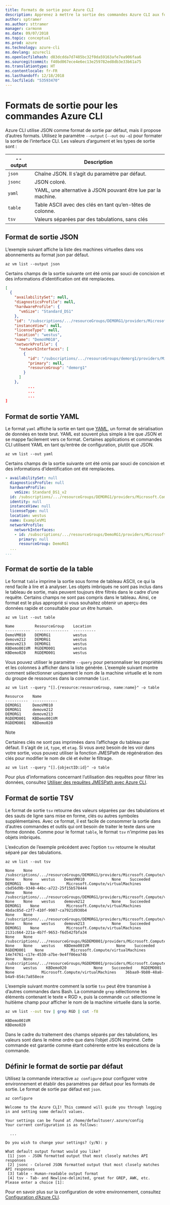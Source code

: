 ```yaml
---
title: Formats de sortie pour Azure CLI
description: Apprenez à mettre la sortie des commandes Azure CLI aux formats de listes, de tableaux ou de json.
author: sptramer
ms.author: sttramer
manager: carmonm
ms.date: 09/07/2018
ms.topic: conceptual
ms.prod: azure
ms.technology: azure-cli
ms.devlang: azurecli
ms.openlocfilehash: d83dcdda7d7485bc32f0da59163afe7ea906faa6
ms.sourcegitcommit: f40bd067ece4e6ec13e259782ed8db3e33b61a75
ms.translationtype: HT
ms.contentlocale: fr-FR
ms.lasthandoff: 12/18/2018
ms.locfileid: "53593470"
---
```

# <a name="output-formats-for-azure-cli-commands"></a>Formats de sortie pour les commandes Azure CLI

Azure CLI utilise JSON comme format de sortie par défaut, mais il propose d’autres formats.  Utilisez le paramètre `--output` (`--out` ou `-o`) pour formater la sortie de l’interface CLI. Les valeurs d’argument et les types de sortie sont :

--output | Description
---------|-------------------------------
`json`   | Chaîne JSON. Il s’agit du paramètre par défaut.
`jsonc`  | JSON coloré.
`yaml`   | YAML, une alternative à JSON pouvant être lue par la machine.
`table`  | Table ASCII avec des clés en tant qu’en-têtes de colonne.
`tsv`    | Valeurs séparées par des tabulations, sans clés

## <a name="json-output-format"></a>Format de sortie JSON

L’exemple suivant affiche la liste des machines virtuelles dans vos abonnements au format json par défaut.

```azurecli-interactive
az vm list --output json
```

Certains champs de la sortie suivante ont été omis par souci de concision et des informations d’identification ont été remplacées.

```json
[
  {
    "availabilitySet": null,
    "diagnosticsProfile": null,
    "hardwareProfile": {
      "vmSize": "Standard_DS1"
    },
    "id": "/subscriptions/.../resourceGroups/DEMORG1/providers/Microsoft.Compute/virtualMachines/DemoVM010",
    "instanceView": null,
    "licenseType": null,
    "location": "westus",
    "name": "DemoVM010",
    "networkProfile": {
      "networkInterfaces": [
        {
          "id": "/subscriptions/.../resourceGroups/demorg1/providers/Microsoft.Network/networkInterfaces/DemoVM010VMNic",
          "primary": null,
          "resourceGroup": "demorg1"
        }
      ]
    },
          ...
          ...
          ...
]
```

## <a name="yaml-output-format"></a>Format de sortie YAML

Le format `yaml` affiche la sortie en tant que [YAML](http://yaml.org/), un format de sérialisation de données en texte brut. YAML est souvent plus simple à lire que JSON et se mappe facilement vers ce format. Certaines applications et commandes CLI utilisent YAML en tant qu’entrée de configuration, plutôt que JSON.

```azurecli-interactive
az vm list --out yaml
```

Certains champs de la sortie suivante ont été omis par souci de concision et des informations d’identification ont été remplacées.

```yaml
- availabilitySet: null
  diagnosticsProfile: null
  hardwareProfile:
    vmSize: Standard_DS1_v2
  id: /subscriptions/.../resourceGroups/DEMORG1/providers/Microsoft.Compute/virtualMachines/DemoVM010
  identity: null
  instanceView: null
  licenseType: null
  location: westus
  name: ExampleVM1
  networkProfile:
    networkInterfaces:
    - id: /subscriptions/.../resourceGroups/DemoRG1/providers/Microsoft.Network/networkInterfaces/DemoVM010Nic
      primary: null
      resourceGroup: DemoRG1
  ...
...
```

## <a name="table-output-format"></a>Format de sortie de la table

Le format `table` imprime la sortie sous forme de tableau ASCII, ce qui la rend facile à lire et à analyser. Les objets imbriqués ne sont pas inclus dans le tableau de sortie, mais peuvent toujours être filtrés dans le cadre d’une requête. Certains champs ne sont pas compris dans le tableau. Ainsi, ce format est le plus approprié si vous souhaitez obtenir un aperçu des données rapide et consultable pour un être humain.

```azurecli-interactive
az vm list --out table
```

```output
Name         ResourceGroup    Location
-----------  ---------------  ----------
DemoVM010    DEMORG1          westus
demovm212    DEMORG1          westus
demovm213    DEMORG1          westus
KBDemo001VM  RGDEMO001        westus
KBDemo020    RGDEMO001        westus
```

Vous pouvez utiliser le paramètre `--query` pour personnaliser les propriétés et les colonnes à afficher dans la liste générée. L’exemple suivant montre comment sélectionner uniquement le nom de la machine virtuelle et le nom du groupe de ressources dans la commande `list`.

```azurecli-interactive
az vm list --query "[].{resource:resourceGroup, name:name}" -o table
```

```output
Resource    Name
----------  -----------
DEMORG1     DemoVM010
DEMORG1     demovm212
DEMORG1     demovm213
RGDEMO001   KBDemo001VM
RGDEMO001   KBDemo020
```

> [!NOTE]
> Certaines clés ne sont pas imprimées dans l’affichage du tableau par défaut. Il s’agit de `id`, `type`, et `etag`. Si vous avez besoin de les voir dans votre sortie, vous pouvez utiliser la fonction JMESPath de régénération des clés pour modifier le nom de clé et éviter le filtrage.
>
> ```azurecli-interactive
> az vm list --query "[].{objectID:id}" -o table
> ```

Pour plus d’informations concernant l’utilisation des requêtes pour filtrer les données, consultez [Utiliser des requêtes JMESPath avec Azure CLI](/cli/azure/query-azure-cli).

## <a name="tsv-output-format"></a>Format de sortie TSV

Le format de sortie `tsv` retourne des valeurs séparées par des tabulations et des sauts de ligne sans mise en forme, clés ou autres symboles supplémentaires. Avec ce format, il est facile de consommer la sortie dans d’autres commandes et outils qui ont besoin de traiter le texte dans une forme donnée. Comme pour le format `table`, le format `tsv` n’imprime pas les objets imbriqués.

L’exécution de l’exemple précédent avec l’option `tsv` retourne le résultat séparé par des tabulations.

```azurecli-interactive
az vm list --out tsv
```

```output
None    None        /subscriptions/.../resourceGroups/DEMORG1/providers/Microsoft.Compute/virtualMachines/DemoVM010    None    None    westus    DemoVM010            None    Succeeded    DEMORG1    None            Microsoft.Compute/virtualMachines    cbd56d9b-9340-44bc-a722-25f15b578444
None    None        /subscriptions/.../resourceGroups/DEMORG1/providers/Microsoft.Compute/virtualMachines/demovm212    None    None    westus    demovm212            None    Succeeded    DEMORG1    None            Microsoft.Compute/virtualMachines    4bdac85d-c2f7-410f-9907-ca7921d930b4
None    None        /subscriptions/.../resourceGroups/DEMORG1/providers/Microsoft.Compute/virtualMachines/demovm213    None    None    westus    demovm213            None    Succeeded    DEMORG1    None            Microsoft.Compute/virtualMachines    2131c664-221a-4b7f-9653-f6d542fbfa34
None    None        /subscriptions/.../resourceGroups/RGDEMO001/providers/Microsoft.Compute/virtualMachines/KBDemo001VM    None    None    westus    KBDemo001VM            None    Succeeded    RGDEMO001    None            Microsoft.Compute/virtualMachines    14e74761-c17e-4530-a7be-9e4ff06ea74b
None    None        /subscriptions/.../resourceGroups/RGDEMO001/providers/Microsoft.Compute/virtualMachines/KBDemo02None    None    westus    KBDemo020            None    Succeeded    RGDEMO001    None            Microsoft.Compute/virtualMachines    36baa9-9b80-48a8-b4a9-854c7a858ece
```

L’exemple suivant montre comment la sortie `tsv` peut être transmise à d’autres commandes dans Bash. La commande `grep` sélectionne les éléments contenant le texte « RGD », puis la commande `cut` sélectionne le huitième champ pour afficher le nom de la machine virtuelle dans la sortie.

```bash
az vm list --out tsv | grep RGD | cut -f8
```

```output
KBDemo001VM
KBDemo020
```

Dans le cadre du traitement des champs séparés par des tabulations, les valeurs sont dans le même ordre que dans l’objet JSON imprimé. Cette commande est garantie comme étant cohérente entre les exécutions de la commande.

## <a name="set-the-default-output-format"></a>Définir le format de sortie par défaut

Utilisez la commande interactive `az configure` pour configurer votre environnement et établir des paramètres par défaut pour les formats de sortie. Le format de sortie par défaut est `json`.

```azurecli-interactive
az configure
```

```output
Welcome to the Azure CLI! This command will guide you through logging in and setting some default values.

Your settings can be found at /home/defaultuser/.azure/config
Your current configuration is as follows:

  ...

Do you wish to change your settings? (y/N): y

What default output format would you like?
 [1] json - JSON formatted output that most closely matches API responses
 [2] jsonc - Colored JSON formatted output that most closely matches API responses
 [3] table - Human-readable output format
 [4] tsv - Tab- and Newline-delimited, great for GREP, AWK, etc.
Please enter a choice [1]:
```

Pour en savoir plus sur la configuration de votre environnement, consultez [Configuration d’Azure CLI](/cli/azure/azure-cli-configuration).
